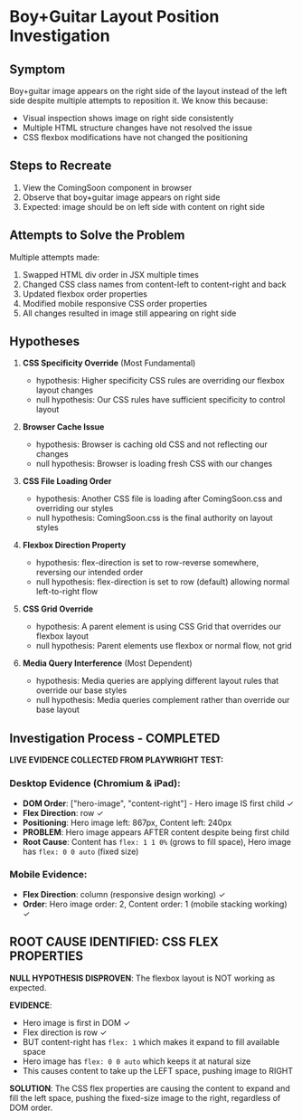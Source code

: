 # Boy+Guitar Layout Position Investigation

## Symptom
Boy+guitar image appears on the right side of the layout instead of the left side despite multiple attempts to reposition it. We know this because:
- Visual inspection shows image on right side consistently
- Multiple HTML structure changes have not resolved the issue
- CSS flexbox modifications have not changed the positioning

## Steps to Recreate
1. View the ComingSoon component in browser
2. Observe that boy+guitar image appears on right side
3. Expected: image should be on left side with content on right side

## Attempts to Solve the Problem
Multiple attempts made:
1. Swapped HTML div order in JSX multiple times
2. Changed CSS class names from content-left to content-right and back
3. Updated flexbox order properties
4. Modified mobile responsive CSS order properties
5. All changes resulted in image still appearing on right side

## Hypotheses

1. **CSS Specificity Override** (Most Fundamental)
   - hypothesis: Higher specificity CSS rules are overriding our flexbox layout changes
   - null hypothesis: Our CSS rules have sufficient specificity to control layout

2. **Browser Cache Issue**
   - hypothesis: Browser is caching old CSS and not reflecting our changes
   - null hypothesis: Browser is loading fresh CSS with our changes

3. **CSS File Loading Order**
   - hypothesis: Another CSS file is loading after ComingSoon.css and overriding our styles
   - null hypothesis: ComingSoon.css is the final authority on layout styles

4. **Flexbox Direction Property**
   - hypothesis: flex-direction is set to row-reverse somewhere, reversing our intended order
   - null hypothesis: flex-direction is set to row (default) allowing normal left-to-right flow

5. **CSS Grid Override**
   - hypothesis: A parent element is using CSS Grid that overrides our flexbox layout
   - null hypothesis: Parent elements use flexbox or normal flow, not grid

6. **Media Query Interference** (Most Dependent)
   - hypothesis: Media queries are applying different layout rules that override our base styles
   - null hypothesis: Media queries complement rather than override our base layout

## Investigation Process - COMPLETED

**LIVE EVIDENCE COLLECTED FROM PLAYWRIGHT TEST:**

### Desktop Evidence (Chromium & iPad):
- **DOM Order**: ["hero-image", "content-right"] - Hero image IS first child ✓
- **Flex Direction**: row ✓
- **Positioning**: Hero image left: 867px, Content left: 240px
- **PROBLEM**: Hero image appears AFTER content despite being first child
- **Root Cause**: Content has `flex: 1 1 0%` (grows to fill space), Hero image has `flex: 0 0 auto` (fixed size)

### Mobile Evidence:
- **Flex Direction**: column (responsive design working) ✓
- **Order**: Hero image order: 2, Content order: 1 (mobile stacking working) ✓

## ROOT CAUSE IDENTIFIED: CSS FLEX PROPERTIES

**NULL HYPOTHESIS DISPROVEN**: The flexbox layout is NOT working as expected.

**EVIDENCE**:
- Hero image is first in DOM ✓
- Flex direction is row ✓
- BUT content-right has `flex: 1` which makes it expand to fill available space
- Hero image has `flex: 0 0 auto` which keeps it at natural size
- This causes content to take up the LEFT space, pushing image to RIGHT

**SOLUTION**: The CSS flex properties are causing the content to expand and fill the left space, pushing the fixed-size image to the right, regardless of DOM order.